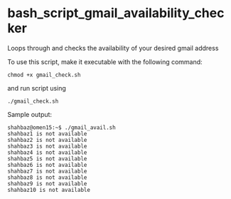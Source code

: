 # bash_script_gmail_availability_checker
Loops through and checks the availability of your desired gmail address 

To use this script, make it executable with the following command:

```
chmod +x gmail_check.sh
```

and run script using

```
./gmail_check.sh
```

Sample output:
```
shahbaz@omen15:~$ ./gmail_avail.sh 
shahbaz1 is not available
shahbaz2 is not available
shahbaz3 is not available
shahbaz4 is not available
shahbaz5 is not available
shahbaz6 is not available
shahbaz7 is not available
shahbaz8 is not available
shahbaz9 is not available
shahbaz10 is not available
```
